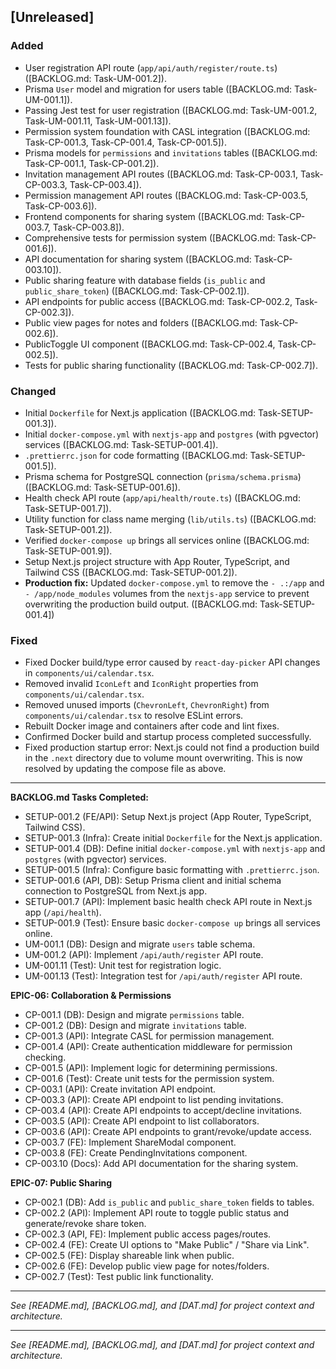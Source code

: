## [Unreleased]

### Added
- User registration API route (`app/api/auth/register/route.ts`) ([BACKLOG.md: Task-UM-001.2]).
- Prisma `User` model and migration for users table ([BACKLOG.md: Task-UM-001.1]).
- Passing Jest test for user registration ([BACKLOG.md: Task-UM-001.2, Task-UM-001.11, Task-UM-001.13]).
- Permission system foundation with CASL integration ([BACKLOG.md: Task-CP-001.3, Task-CP-001.4, Task-CP-001.5]).
- Prisma models for `permissions` and `invitations` tables ([BACKLOG.md: Task-CP-001.1, Task-CP-001.2]).
- Invitation management API routes ([BACKLOG.md: Task-CP-003.1, Task-CP-003.3, Task-CP-003.4]).
- Permission management API routes ([BACKLOG.md: Task-CP-003.5, Task-CP-003.6]).
- Frontend components for sharing system ([BACKLOG.md: Task-CP-003.7, Task-CP-003.8]).
- Comprehensive tests for permission system ([BACKLOG.md: Task-CP-001.6]).
- API documentation for sharing system ([BACKLOG.md: Task-CP-003.10]).
- Public sharing feature with database fields (`is_public` and `public_share_token`) ([BACKLOG.md: Task-CP-002.1]).
- API endpoints for public access ([BACKLOG.md: Task-CP-002.2, Task-CP-002.3]).
- Public view pages for notes and folders ([BACKLOG.md: Task-CP-002.6]).
- PublicToggle UI component ([BACKLOG.md: Task-CP-002.4, Task-CP-002.5]).
- Tests for public sharing functionality ([BACKLOG.md: Task-CP-002.7]).

### Changed
- Initial `Dockerfile` for Next.js application ([BACKLOG.md: Task-SETUP-001.3]).
- Initial `docker-compose.yml` with `nextjs-app` and `postgres` (with pgvector) services ([BACKLOG.md: Task-SETUP-001.4]).
- `.prettierrc.json` for code formatting ([BACKLOG.md: Task-SETUP-001.5]).
- Prisma schema for PostgreSQL connection (`prisma/schema.prisma`) ([BACKLOG.md: Task-SETUP-001.6]).
- Health check API route (`app/api/health/route.ts`) ([BACKLOG.md: Task-SETUP-001.7]).
- Utility function for class name merging (`lib/utils.ts`) ([BACKLOG.md: Task-SETUP-001.2]).
- Verified `docker-compose up` brings all services online ([BACKLOG.md: Task-SETUP-001.9]).
- Setup Next.js project structure with App Router, TypeScript, and Tailwind CSS ([BACKLOG.md: Task-SETUP-001.2]).
- **Production fix:** Updated `docker-compose.yml` to remove the `- .:/app` and `- /app/node_modules` volumes from the `nextjs-app` service to prevent overwriting the production build output. ([BACKLOG.md: Task-SETUP-001.4])

### Fixed
- Fixed Docker build/type error caused by `react-day-picker` API changes in `components/ui/calendar.tsx`.
- Removed invalid `IconLeft` and `IconRight` properties from `components/ui/calendar.tsx`.
- Removed unused imports (`ChevronLeft`, `ChevronRight`) from `components/ui/calendar.tsx` to resolve ESLint errors.
- Rebuilt Docker image and containers after code and lint fixes.
- Confirmed Docker build and startup process completed successfully.
- Fixed production startup error: Next.js could not find a production build in the `.next` directory due to volume mount overwriting. This is now resolved by updating the compose file as above.

---

**BACKLOG.md Tasks Completed:**
- SETUP-001.2 (FE/API): Setup Next.js project (App Router, TypeScript, Tailwind CSS).
- SETUP-001.3 (Infra): Create initial `Dockerfile` for the Next.js application.
- SETUP-001.4 (DB): Define initial `docker-compose.yml` with `nextjs-app` and `postgres` (with pgvector) services.
- SETUP-001.5 (Infra): Configure basic formatting with `.prettierrc.json`.
- SETUP-001.6 (API, DB): Setup Prisma client and initial schema connection to PostgreSQL from Next.js app.
- SETUP-001.7 (API): Implement basic health check API route in Next.js app (`/api/health`).
- SETUP-001.9 (Test): Ensure basic `docker-compose up` brings all services online.
- UM-001.1 (DB): Design and migrate `users` table schema.
- UM-001.2 (API): Implement `/api/auth/register` API route.
- UM-001.11 (Test): Unit test for registration logic.
- UM-001.13 (Test): Integration test for `/api/auth/register` API route.

**EPIC-06: Collaboration & Permissions**
- CP-001.1 (DB): Design and migrate `permissions` table.
- CP-001.2 (DB): Design and migrate `invitations` table.
- CP-001.3 (API): Integrate CASL for permission management.
- CP-001.4 (API): Create authentication middleware for permission checking.
- CP-001.5 (API): Implement logic for determining permissions.
- CP-001.6 (Test): Create unit tests for the permission system.
- CP-003.1 (API): Create invitation API endpoint.
- CP-003.3 (API): Create API endpoint to list pending invitations.
- CP-003.4 (API): Create API endpoints to accept/decline invitations.
- CP-003.5 (API): Create API endpoint to list collaborators.
- CP-003.6 (API): Create API endpoints to grant/revoke/update access.
- CP-003.7 (FE): Implement ShareModal component.
- CP-003.8 (FE): Create PendingInvitations component.
- CP-003.10 (Docs): Add API documentation for the sharing system.

**EPIC-07: Public Sharing**
- CP-002.1 (DB): Add `is_public` and `public_share_token` fields to tables.
- CP-002.2 (API): Implement API route to toggle public status and generate/revoke share token.
- CP-002.3 (API, FE): Implement public access pages/routes.
- CP-002.4 (FE): Create UI options to "Make Public" / "Share via Link".
- CP-002.5 (FE): Display shareable link when public.
- CP-002.6 (FE): Develop public view page for notes/folders.
- CP-002.7 (Test): Test public link functionality.

---

_See [README.md], [BACKLOG.md], and [DAT.md] for project context and architecture._

---

_See [README.md], [BACKLOG.md], and [DAT.md] for project context and architecture._
